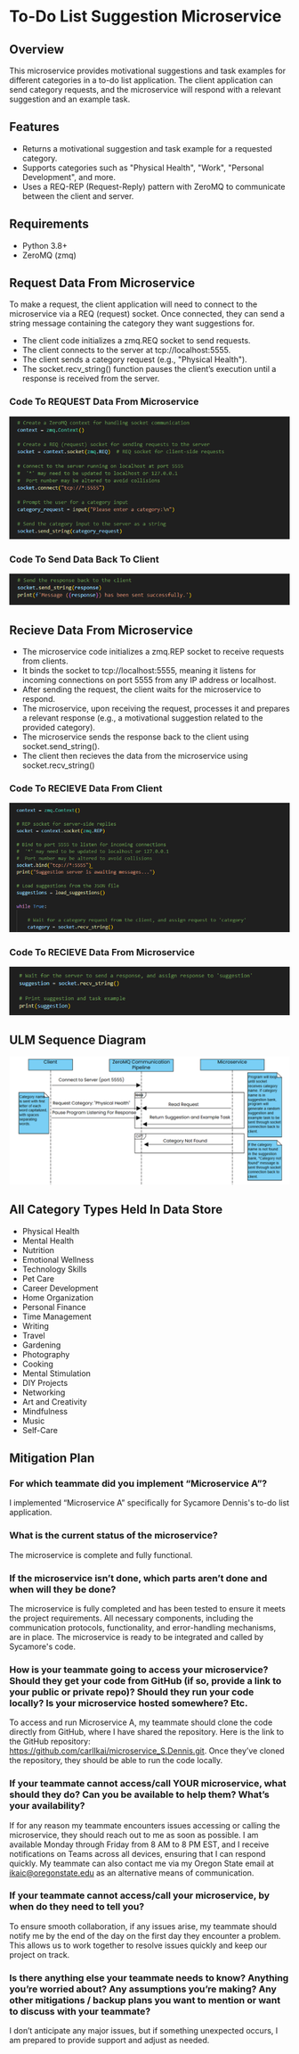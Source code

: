 # To-Do List Suggestion Microservice


## Overview 

This microservice provides motivational suggestions and task examples for different categories in a to-do list application. The client application can send category requests, and the microservice will respond with a relevant suggestion and an example task.

## Features

* Returns a motivational suggestion and task example for a requested category.
* Supports categories such as "Physical Health", "Work", "Personal Development", and more.
* Uses a REQ-REP (Request-Reply) pattern with ZeroMQ to communicate between the client and server.

## Requirements

* Python 3.8+
* ZeroMQ (zmq)


## Request Data From Microservice

To make a request, the client application will need to connect to the microservice via a REQ (request) socket. Once connected, they can send a string message containing the category they want suggestions for.

* The client code initializes a zmq.REQ socket to send requests.
* The client connects to the server at tcp://localhost:5555.
* The client sends a category request (e.g., "Physical Health").
* The socket.recv_string() function pauses the client’s execution until a response is received from the server.

### Code To REQUEST Data From Microservice 
![Programmatically REQUEST Data](images/request-data-from-microservice.png)

### Code To Send Data Back To Client
![Programmatically REQUEST Data](images/send-data-to-client.png)

## Recieve Data From Microservice

* The microservice code initializes a zmq.REP socket to receive requests from clients.
* It binds the socket to tcp://localhost:5555, meaning it listens for incoming connections on port 5555 from any IP address or localhost.
* After sending the request, the client waits for the microservice to respond.
* The microservice, upon receiving the request, processes it and prepares a relevant response (e.g., a motivational suggestion related to the provided category).
* The microservice sends the response back to the client using socket.send_string().
* The client then recieves the data from the microservice using socket.recv_string()

### Code To RECIEVE Data From Client 
![Programmatically RECIEVE Data](images/recieve-request-from-client.png)

### Code To RECIEVE Data From Microservice 
![Programmatically REQUEST Data](images/recieve-data-from-microservice.png)

## ULM Sequence Diagram
![ULM Sequence Diagram](images/ulm-sequence-diagram.png)

## All Category Types Held In Data Store
* Physical Health
* Mental Health
* Nutrition
* Emotional Wellness
* Technology Skills
* Pet Care
* Career Development
* Home Organization
* Personal Finance
* Time Management
* Writing
* Travel
* Gardening
* Photography
* Cooking
* Mental Stimulation
* DIY Projects
* Networking
* Art and Creativity
* Mindfulness
* Music
* Self-Care

## Mitigation Plan

### For which teammate did you implement “Microservice A”?
I implemented “Microservice A” specifically for Sycamore Dennis's to-do list application.

### What is the current status of the microservice?
The microservice is complete and fully functional.

### If the microservice isn’t done, which parts aren’t done and when will they be done?
The microservice is fully completed and has been tested to ensure it meets the project requirements. All necessary components, including the communication protocols, functionality, and error-handling mechanisms, are in place. The microservice is ready to be integrated and called by Sycamore's code.

### How is your teammate going to access your microservice? Should they get your code from GitHub (if so, provide a link to your public or private repo)? Should they run your code locally? Is your microservice hosted somewhere? Etc.
To access and run Microservice A, my teammate should clone the code directly from GitHub, where I have shared the repository. Here is the link to the GitHub repository: https://github.com/carlIkai/microservice_S.Dennis.git. Once they’ve cloned the repository, they should be able to run the code locally. 

### If your teammate cannot access/call YOUR microservice, what should they do? Can you be available to help them? What’s your availability?
If for any reason my teammate encounters issues accessing or calling the microservice, they should reach out to me as soon as possible. I am available Monday through Friday from 8 AM to 8 PM EST, and I receive notifications on Teams across all devices, ensuring that I can respond quickly. My teammate can also contact me via my Oregon State email at ikaic@oregonstate.edu as an alternative means of communication.

### If your teammate cannot access/call your microservice, by when do they need to tell you?
To ensure smooth collaboration, if any issues arise, my teammate should notify me by the end of the day on the first day they encounter a problem. This allows us to work together to resolve issues quickly and keep our project on track.

### Is there anything else your teammate needs to know? Anything you’re worried about? Any assumptions you’re making? Any other mitigations / backup plans you want to mention or want to discuss with your teammate?
I don’t anticipate any major issues, but if something unexpected occurs, I am prepared to provide support and adjust as needed.
